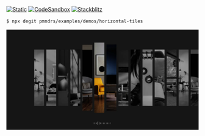 [![Static](https://img.shields.io/badge/demo-%23646CFF.svg?logo=html5&logoColor=white)](https://pmndrs.github.io/examples/horizontal-tiles)
[![CodeSandbox](https://img.shields.io/badge/codesandbox-040404?logo=codesandbox&logoColor=DBDBDB)](https://codesandbox.io/s/github/pmndrs/examples/tree/main/demos/horizontal-tiles)
[![Stackblitz](https://img.shields.io/badge/stackblitz-fff?logo=Stackblitz&logoColor=1389FD)](https://stackblitz.com/github/pmndrs/examples/tree/main/demos/horizontal-tiles)

```sh
$ npx degit pmndrs/examples/demos/horizontal-tiles
```

![](thumbnail.webp)
